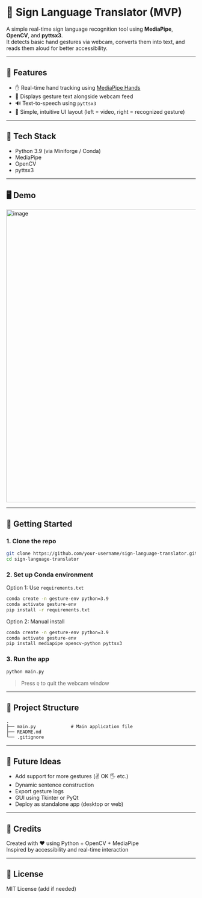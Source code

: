 # 🤟 Sign Language Translator (MVP)

A simple real-time sign language recognition tool using **MediaPipe**, **OpenCV**, and **pyttsx3**.  
It detects basic hand gestures via webcam, converts them into text, and reads them aloud for better accessibility.

---

## 🧠 Features

- ✋ Real-time hand tracking using [MediaPipe Hands](https://developers.google.com/mediapipe)
- 📝 Displays gesture text alongside webcam feed
- 🔊 Text-to-speech using `pyttsx3`
- 🎯 Simple, intuitive UI layout (left = video, right = recognized gesture)

---

## 🧰 Tech Stack

- Python 3.9 (via Miniforge / Conda)
- MediaPipe
- OpenCV
- pyttsx3

---

## 🖥️ Demo

<img width="778" alt="image" src="https://github.com/user-attachments/assets/c3177858-f405-452b-9dff-c3ed1132530c" />


---

## 🚀 Getting Started

### 1. Clone the repo

```bash
git clone https://github.com/your-username/sign-language-translator.git
cd sign-language-translator
```

### 2. Set up Conda environment

Option 1: Use `requirements.txt`

```bash
conda create -n gesture-env python=3.9
conda activate gesture-env
pip install -r requirements.txt
```

Option 2: Manual install

```bash
conda create -n gesture-env python=3.9
conda activate gesture-env
pip install mediapipe opencv-python pyttsx3
```

### 3. Run the app

```bash
python main.py
```

> Press `Q` to quit the webcam window

---

## 📁 Project Structure

```
.
├── main.py             # Main application file
├── README.md
└── .gitignore
```

---

## 📌 Future Ideas

- Add support for more gestures (✌️ OK 🖐️ etc.)
- Dynamic sentence construction
- Export gesture logs
- GUI using Tkinter or PyQt
- Deploy as standalone app (desktop or web)

---

## 🙌 Credits

Created with ❤️ using Python + OpenCV + MediaPipe  
Inspired by accessibility and real-time interaction

---

## 📄 License

MIT License (add if needed)
